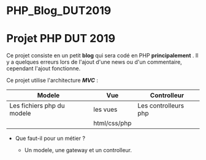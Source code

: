 # PHP_Blog_DUT2019
Projet PHP DUT 2019
===================
Ce projet consiste en un petit **blog** qui sera codé en PHP __principalement__ .
Il y a quelques erreurs lors de l'ajout d'une news ou d'un commentaire, cependant l'ajout fonctionne.

Ce projet utilise l'architecture ***MVC*** :

|           Modele            |     Vue       |     Controlleur      |
|-----------------------------|---------------|----------------------|
|Les fichiers php du modele   | les vues      | Les controlleurs php |
|                             | html/css/php  |                      |

+ Que faut-il pour un métier ?

  + Un modele, une gateway et un controlleur. 
